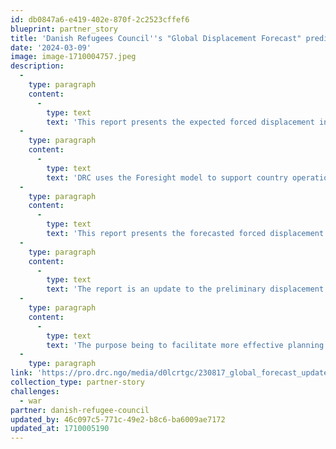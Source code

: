 ```yaml
---
id: db0847a6-e419-402e-870f-2c2523cffef6
blueprint: partner_story
title: 'Danish Refugees Council''s "Global Displacement Forecast" predict 6.2 million more displaced persons in 2024.'
date: '2024-03-09'
image: image-1710004757.jpeg
description:
  -
    type: paragraph
    content:
      -
        type: text
        text: 'This report presents the expected forced displacement in 2023 and 2024, as forecasted by the Foresight model. The Foresight model was developed by DRC and IBM with funding from the Danish Ministry of Foreign Affairs and currently funded by ECHO. The model uses the historical relationships and patterns in the data on 148 displacement relevant indicators from 18 different open sources to, with a high degree of accuracy, forecast the total number of forcibly displaced people one to three years into the future. '
  -
    type: paragraph
    content:
      -
        type: text
        text: 'DRC uses the Foresight model to support country operations and the wider humanitarian system with more accurate forecasts for strategic planning for better prevention, response to and protection of displacement-affected populations. The model has been employed to forecast the cumulative number of people displaced from 26 countries1 that have ongoing and evolving displacement crises. These countries account for approximately 92% of all global displacement.'
  -
    type: paragraph
    content:
      -
        type: text
        text: 'This report presents the forecasted forced displacement in 2023 and 2024. Forced displacement is defined as refugees, asylum seekers and internally displaced people (IDPs). The number of people displaced in 2022 builds on the data collected by the United Nations High Commissioner for Refugees (UNHCR) on refugees and asylum seekers and the data from various sources, in particular the International Organization for Migration, compiled by Internal Displacement Monitoring Centre (IDMC) on internally displaced persons (IDPs)'
  -
    type: paragraph
    content:
      -
        type: text
        text: 'The report is an update to the preliminary displacement forecasts in the Global Displacement Forecast.'
  -
    type: paragraph
    content:
      -
        type: text
        text: 'The purpose being to facilitate more effective planning and response within the humanitarian community. In doing so it addresses two critical challenges: (1) the ability to address displacement issues, through a longer-term lens of durable solutions, resilience and responding to the root causes of displacement and (2) utilizing the available and limited resources with the highest efficacy.'
  -
    type: paragraph
link: 'https://pro.drc.ngo/media/d0lcrtgc/230817_global_forecast_update_report_final.pdf'
collection_type: partner-story
challenges:
  - war
partner: danish-refugee-council
updated_by: 46c097c5-771c-49e2-b8c6-ba6009ae7172
updated_at: 1710005190
---
```

